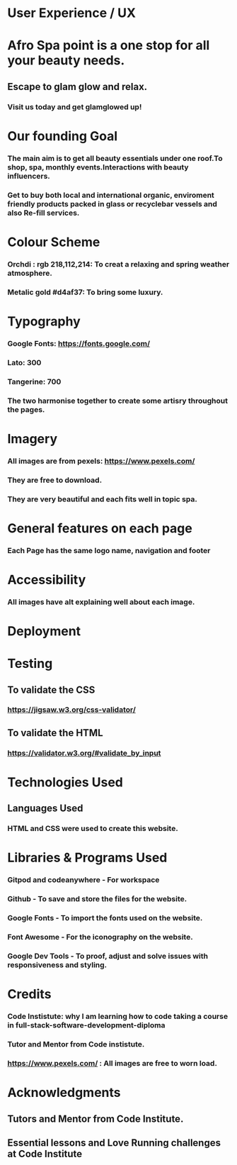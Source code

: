# User Experience / UX
# Afro Spa point is a one stop for all your beauty needs.
## Escape to glam glow and relax.
### Visit us today and get glamglowed up!

# Our founding Goal

### The main aim is to get all beauty essentials under one roof.To shop, spa, monthly events.Interactions with beauty influencers.
### Get to buy both local and international organic, enviroment friendly products packed in glass or recyclebar vessels and also  Re-fill services.

# Colour Scheme

### Orchdi : rgb 218,112,214:   To creat a relaxing and spring weather atmosphere.
###  Metalic gold #d4af37: To bring some luxury.

# Typography
### Google Fonts:  https://fonts.google.com/
### Lato: 300
### Tangerine: 700
### The two harmonise together to create some artisry throughout the pages.


# Imagery

### All images are from pexels: https://www.pexels.com/ 
### They are free to download.
### They are very beautiful and each fits well in topic spa.

# General features on each page
### Each Page has the same logo name, navigation and footer

# Accessibility

### All images have alt explaining well about each image.

# Deployment


# Testing

## To validate the CSS
### https://jigsaw.w3.org/css-validator/

## To validate the HTML
### https://validator.w3.org/#validate_by_input

# Technologies Used

## Languages Used
  ### HTML and CSS were used to create this website.

# Libraries & Programs Used

### Gitpod and codeanywhere - For workspace
### Github - To save and store the files for the website.

### Google Fonts - To import the fonts used on the website.

### Font Awesome - For the iconography on the website.

### Google Dev Tools - To proof, adjust  and  solve issues with responsiveness and styling.

# Credits

### Code Instistute: why I am learning how to code taking a course in full-stack-software-development-diploma
### Tutor and Mentor from Code instistute.
### https://www.pexels.com/ : All images are free to worn load.


# Acknowledgments
## Tutors and Mentor from Code Institute.
## Essential lessons and Love Running challenges at Code Institute



